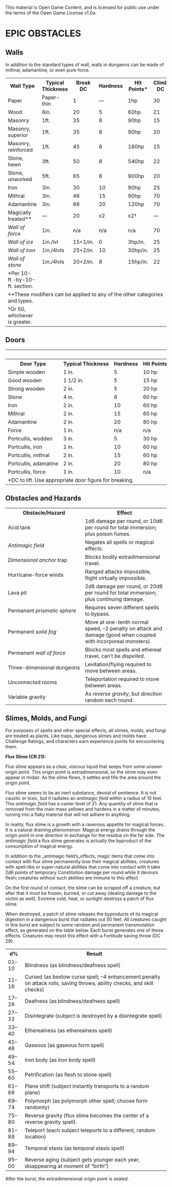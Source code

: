 This material is Open Game Content, and is licensed for public use under the terms of the Open Game License v1.0a.

# EPIC OBSTACLES

## Walls

In addition to the standard types of wall, walls in dungeons can be made of mithral, adamantine, or even pure force.

<table data-debug="no-caption" class="full-width-table"><tbody><tr><th>Wall Type</th><th>Typical Thickness</th><th>Break DC</th><th>Hardness</th><th>Hit Points*</th><th>Climb DC</th></tr><tr><td>Paper</td><td>Paper-thin</td><td>1</td><td>—</td><td>1hp</td><td>30</td></tr><tr><td>Wood</td><td>6in.</td><td>20</td><td>5</td><td>60hp</td><td>21</td></tr><tr><td>Masonry</td><td>1ft.</td><td>35</td><td>8</td><td>90hp</td><td>15</td></tr><tr><td>Masonry, superior</td><td>1ft.</td><td>35</td><td>8</td><td>90hp</td><td>20</td></tr><tr><td>Masonry, reinforced</td><td>1ft.</td><td>45</td><td>8</td><td>180hp</td><td>15</td></tr><tr><td>Stone, hewn</td><td>3ft.</td><td>50</td><td>8</td><td>540hp</td><td>22</td></tr><tr><td>Stone, unworked</td><td>5ft.</td><td>65</td><td>8</td><td>900hp</td><td>20</td></tr><tr><td>Iron</td><td>3in.</td><td>30</td><td>10</td><td>90hp</td><td>25</td></tr><tr><td>Mithral</td><td>3in.</td><td>46</td><td>15</td><td>90hp</td><td>70</td></tr><tr><td>Adamantine</td><td>3in.</td><td>66</td><td>20</td><td>120hp</td><td>70</td></tr><tr><td>Magically treated**</td><td>—</td><td>20</td><td>x2</td><td>x2†</td><td>—</td></tr><tr><td><i>Wall of force</i></td><td>1in.</td><td>n/a</td><td>n/a</td><td>n/a</td><td>70</td></tr><tr><td><i>Wall of ice</i></td><td>1in./lvl</td><td>15+1/in.</td><td>0</td><td>3hp/in.</td><td>25</td></tr><tr><td><i>Wall of iron</i></td><td>1in./4lvls</td><td>25+2/in.</td><td>10</td><td>30hp/in.</td><td>25</td></tr><tr><td><i>Wall of stone</i></td><td>1in./4lvls</td><td>20+2/in.</td><td>8</td><td>15hp/in.</td><td>22</td></tr><tr><td>*Per 10-ft.-by-10-ft. section.</td><td></td><td></td><td></td><td></td><td></td></tr><tr><td colspan="6">**These modifiers can be applied to any of the other categories and types.</td></tr><tr><td>†Or 50, whichever is greater.</td><td></td><td></td><td></td><td></td><td></td></tr></tbody></table>

## Doors

<table data-debug="no-caption" class="full-width-table"><tbody><tr><td nowrap=""></td><td nowrap=""></td><td nowrap=""></td><td nowrap=""></td><th nowrap="" colspan="2">Break DC</th></tr><tr><th nowrap="">Door Type</th><th nowrap="">Typical Thickness</th><th nowrap="">Hardness</th><th nowrap="">Hit Points</th><th nowrap="">Stuck</th><th nowrap="">Locked</th></tr><tr><td nowrap="">Simple wooden</td><td nowrap="">1 in.</td><td nowrap="">5</td><td nowrap="">10 hp</td><td nowrap="">13</td><td nowrap="">15</td></tr><tr><td nowrap="">Good wooden</td><td nowrap="">1 1/2 in.</td><td nowrap="">5</td><td nowrap="">15 hp</td><td nowrap="">16</td><td nowrap="">18</td></tr><tr><td nowrap="">Strong wooden</td><td nowrap="">2 in.</td><td nowrap="">5</td><td nowrap="">20 hp</td><td nowrap="">23</td><td nowrap="">25</td></tr><tr><td nowrap="">Stone</td><td nowrap="">4 in.</td><td nowrap="">8</td><td nowrap="">60 hp</td><td nowrap="">28</td><td nowrap="">28</td></tr><tr><td nowrap="">Iron</td><td nowrap="">2 in.</td><td nowrap="">10</td><td nowrap="">60 hp</td><td nowrap="">28</td><td nowrap="">28</td></tr><tr><td nowrap="">Mithral</td><td nowrap="">2 in.</td><td nowrap="">15</td><td nowrap="">60 hp</td><td nowrap="">40</td><td nowrap="">40</td></tr><tr><td nowrap="">Adamantine</td><td nowrap="">2 in.</td><td nowrap="">20</td><td nowrap="">80 hp</td><td nowrap="">60</td><td nowrap="">60</td></tr><tr><td nowrap="">Force</td><td nowrap="">1 in.</td><td nowrap="">n/a</td><td nowrap="">n/a</td><td nowrap="">n/a</td><td nowrap="">n/a</td></tr><tr><td nowrap="">Portcullis, wodden</td><td nowrap="">3 in.</td><td nowrap="">5</td><td nowrap="">30 hp</td><td nowrap="">25*</td><td nowrap="">25*</td></tr><tr><td nowrap="">Portcullis, iron</td><td nowrap="">2 in.</td><td nowrap="">10</td><td nowrap="">60 hp</td><td nowrap="">25*</td><td nowrap="">25*</td></tr><tr><td nowrap="">Portcullis, mithral</td><td nowrap="">2 in.</td><td nowrap="">15</td><td nowrap="">60 hp</td><td nowrap="">30*</td><td nowrap="">30*</td></tr><tr><td nowrap="">Portcullis, adamatine</td><td nowrap="">2 in.</td><td nowrap="">20</td><td nowrap="">80 hp</td><td nowrap="">40*</td><td nowrap="">40*</td></tr><tr><td nowrap="">Portcullis, force</td><td nowrap="">1 in.</td><td nowrap="">10</td><td nowrap="">n/a</td><td nowrap="">n/a</td><td nowrap="">50*</td></tr><tr><td nowrap="" colspan="3">*DC to lift. Use appropriate door figure for breaking.</td><td nowrap=""></td><td nowrap=""></td><td nowrap=""></td></tr></tbody></table>

## Obstacles and Hazards

<table data-debug="no-caption" class="half-width-table"><tbody><tr><th nowrap="">Obstacle/Hazard</th><th nowrap="">Effect</th></tr><tr><td nowrap="">Acid tank</td><td>1d6 damage per round, or 10d6 per round for total immersion; plus poison fumes.</td></tr><tr><td nowrap=""><i>Antimagic field</i></td><td>Negates all spells or magical effects.</td></tr><tr><td nowrap=""><i>Dimensional anchor</i> trap</td><td>Blocks bodily extradimensional travel.</td></tr><tr><td nowrap="">Hurricane-force winds</td><td>Ranged attacks impossible, flight virtually impossible.</td></tr><tr><td nowrap="">Lava pit</td><td>2d6 damage per round, or 20d6 per round for total immersion; plus continuing damage.</td></tr><tr><td nowrap="">Permanent <i>prismatic sphere</i></td><td>Requires seven different spells to bypass.</td></tr><tr><td nowrap="">Permanent <i>solid fog</i></td><td>Move at one-tenth normal speed, –2 penalty on attack and damage (good when coupled with incorporeal monsters).</td></tr><tr><td nowrap="">Permanent <i>wall of force</i></td><td>Blocks most spells and ethereal travel, can’t be <i>dispelled</i>.</td></tr><tr><td nowrap="">Three-dimensional dungeons</td><td>Levitation/flying required to move between areas.</td></tr><tr><td nowrap="">Unconnected rooms</td><td>Teleportation required to move between areas.</td></tr><tr><td nowrap="">Variable gravity</td><td>As <i>reverse gravity</i>, but direction random each round.</td></tr></tbody></table>

## Slimes, Molds, and Fungi

For purposes of spells and other special effects, all slimes, molds, and fungi are treated as plants. Like traps, dangerous slimes and molds have Challenge Ratings, and characters earn experience points for encountering them.

**Flux Slime (CR 21):**

Flux slime appears as a clear, viscous liquid that seeps from some unseen origin point. This origin point is extradimensional, so the slime may even appear in midair. As the slime flows, it settles and fills the area around the origin point.

Flux slime seems to be an inert substance, devoid of sentience. It is not caustic or toxic, but it radiates an _antimagic field_ within a radius of 10 feet. This _antimagic field_ has a caster level of 21. Any quantity of slime that is removed from the main mass yellows and hardens in a matter of minutes, turning into a flaky material that will not adhere to anything.

In reality, flux slime is a growth with a ravenous appetite for magical forces. It is a natural draining phenomenon: Magical energy drains through the origin point in one direction in exchange for the residue on the far side. The _antimagic field_ a flux slime generates is actually the byproduct of the consumption of magical energy.

In addition to the \_antimagic field’s_effects, magic items that come into contact with flux slime permanently lose their magical abilities; creatures with spell-like or super-natural abilities that come into contact with it take 2d6 points of temporary Constitution damage per round while it devours flesh; creatures without such abilities are immune to this effect.

On the first round of contact, the slime can be scraped off a creature, but after that it must be frozen, burned, or cut away (dealing damage to the victim as well). Extreme cold, heat, or sunlight destroys a patch of flux slime.

When destroyed, a patch of slime releases the byproducts of its magical digestion in a dangerous burst that radiates out 50 feet. All creatures caught in this burst are subject to some random and permanent transmutation effect, as generated on the table below. Each burst generates one of these effects. Creatures may resist this effect with a Fortitude saving throw (DC 29).

<table data-debug="no-caption" class="half-width-table"><tbody><tr><th>d%</th><th>Result</th></tr><tr><td>01–10</td><td>Blindness (as blindness/deafness spell)</td></tr><tr><td>11–16</td><td>Cursed (as bestow curse spell; –4 enhancement penalty on attack rolls, saving throws, ability checks, and skill checks)</td></tr><tr><td>17–26</td><td>Deafness (as blindness/deafness spell)</td></tr><tr><td>27–32</td><td>Disintegrate (subject is destroyed by a disintegrate spell)</td></tr><tr><td>33–40</td><td>Etherealness (as etherealness spell)</td></tr><tr><td>41–48</td><td>Gaseous (as gaseous form spell)</td></tr><tr><td>49–54</td><td>Iron body (as iron body spell)</td></tr><tr><td>55–60</td><td>Petrification (as flesh to stone spell)</td></tr><tr><td>61–68</td><td>Plane shift (subject instantly transports to a random plane)</td></tr><tr><td>69–74</td><td>Polymorph (as polymorph other spell; choose form randomly)</td></tr><tr><td>75–80</td><td>Reverse gravity (flux slime becomes the center of a reverse gravity spell).</td></tr><tr><td>81–88</td><td>Teleport (each subject teleports to a different, random location)</td></tr><tr><td>89–94</td><td>Temporal stasis (as temporal stasis spell)</td></tr><tr><td>95–00</td><td>Reverse aging (subject gets younger each year, disappearing at moment of “birth”)</td></tr></tbody></table>

After the burst, the extradimensional origin point is sealed.
